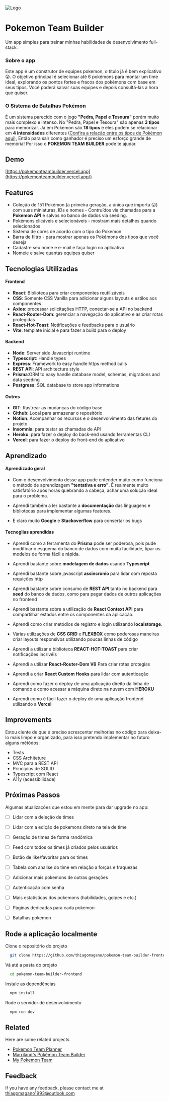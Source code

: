 
![Logo](https://pokemonteambuilder.vercel.app/logo.png)

# Pokemon Team Builder

Um app simples para treinar minhas habilidades de desenvolvimento full-stack.

### Sobre o app

Este app é um construtor de equipes pokemon, o título já é bem explicativo 😝.
O objetivo principal é selecionar até 6 pokémons para montar um time ideal, explorando os pontos fortes e fracos dos pokémons com base em seus tipos.
Você poderá salvar suas equipes e depois consultá-las a hora que quiser.

### O Sistema de Batalhas Pokémon

É um sistema parecido com o jogo **"Pedra, Papel e Tesoura"** porém muito mais complexo e intenso. No "Pedra, Papel e Tesoura" são apenas **3 tipos** para memorizar.
Já em Pokemon são **18 tipos**  e eles podem se relacionar em **4 intensidades** diferentes ([Confira a relação entre os tipos de Pokémon aqui](https://pokemondb.net/type)), Então para sair como ganhador é preciso um esforço grande de memória! 
Por isso o **POKEMON TEAM BUILDER** pode te ajudar.

## Demo

[https://pokemonteambuilder.vercel.app](https://pokemonteambuilder.vercel.app/)


## Features

- Coleção de 151 Pokémon (a primeira geração, a única que importa 😛) com suas miniaturas, IDs e nomes - Contruídos via chamadas para a **Pokemon API** e salvos no banco de dados via seeding.
- Pokémons clicáveis e selecionáveis - mostram mais detalhes quando selecionados
- Sistema de cores de acordo com o tipo do Pokemon
- Barra de filtro - para mostrar apenas os Pokémons dos tipos que você deseja
- Cadastre seu nome e e-mail e faça login no aplicativo
- Nomeie e salve quantas equipes quiser


## Tecnologias Utilizadas

#### Frontend

- **React**: Biblioteca para criar componentes reutilizáveis
- **CSS**: Somente CSS Vanilla para adicionar alguns layouts e estilos aos componentes
- **Axios**: processar solicitações HTTP, conectar-se a API no backend
- **React-Router-Dom**: gerenciar a navegação do aplicativo e as criar rotas protegidas
- **React-Hot-Toast**: Notificações e feedbacks para o usuário
- **Vite**: template inicial e para fazer a build para o deploy

#### Backend

- **Node**: Server side Javascript runtime
- **Typescript**: Handle types
- **Express**: Framework to easy handle https method calls
- **REST API**: API architecture style
- **Prisma**:ORM to easy handle database model, schemas, migrations and data seeding
- **Postgress**: SQL database to store app informations

#### Outros

- **GIT**: Rastrear as mudanças do código base
- **Github**: Local para armazenar o repositório
- **Notion**: Acompanhar os recursos e o desenvolvimento das fetures do projeto
- **Insomnia**: para testar as chamadas de API
- **Heroku**: para fazer o deploy do back-end usando ferramentas CLI
- **Vercel**: para fazer o deploy do front-end do aplicativo

## Aprendizado

#### Aprendizado geral

- Com o desenvolvimento desse app pude entender muito como funciona o método de aprendizagem **"tentativa e erro"**.
É realmente muito satisfatório após horas quebrando a cabeça, achar uma solução ideal para o problema.

- Aprendi também a ler bastante a **documentação** das linguagens e bibliotecas para implementar algumas features. 

- E claro muito **Google** e **Stackoverflow** para consertar os bugs

#### Tecnoglias aprendidas

- Aprendi como a ferramenta do **Prisma** pode ser poderosa, pois pude modificar o esquema do banco de dados com muita facilidade, tipar os modelos de forma fácil e rápida.

- Aprendi bastante sobre **modelagem de dados** usando **Typescript**

- Aprendi bastante sobre javascript **assincronio** para lidar com reposta requições http

- Aprendi bastante sobre consumo de **REST API** tanto no backend para **seed** do banco de dados, como para pegar dados de outros aplicações no frontend

- Aprendi bastante sobre a utilização de **React Context API** para compartilhar estados entre os componentes da aplicação.

- Aprendi como criar metódios de registro e login utilizando **localstorage**.

- Várias utilizações de **CSS GRID** e **FLEXBOX** como poderosas maneiras criar layouts responsivos utilizando poucas linhas de código

- Aprendi a utilizar a biblioteca **REACT-HOT-TOAST** para criar notificações incrivéis

- Aprendi a utilizar **React-Router-Dom V6** Para criar rotas protegias

- Aprendi a criar **React Custom Hooks** para lidar com autenticação

- Aprendi como fazer o deploy de uma aplicação direito da linha de comando e como acessar a máquina direto na nuvem com **HEROKU**
- Aprendi como é fácil fazer o deploy de uma aplicação frontend utilizando a **Vercel**

## Improvements

Estou ciente de que é preciso acrescentar melhorias no código para deixa-lo mais limpo e organizado, para isso pretendo implementar no futuro alguns métódos: 

- Tests
- CSS Architeture
- MVC para a REST API
- Princípios de SOLID
- Typescript com React
- A11y (acessibilidade)

## Próximas Passos

Algumas atualizações que estou em mente para dar upgrade no app:
 
 - [ ] Lidar com a deleção de times
 - [ ] Lidar com a edição de pokemons direto na tela de time 
 - [ ] Geração de times de forma randômica
 - [ ] Feed com todos os times já criados pelos usuários
 - [ ] Botão de like/favoritar para os times
 - [ ] Tabela com analise do time em relação a forças e fraquezas
 - [ ] Adicionar mais pokemons de outras gerações
 - [ ] Autenticação com senha
 - [ ] Mais estatisticas dos pokemons (habilidades, golpes e etc.)
 - [ ] Páginas dedicadas para cada pokemon
 - [ ] Batalhas pokemon


## Rode a aplicação localmente

Clone o repositório do projeto

```bash
  git clone https://github.com/thiagomagano/pokemon-team-builder-frontend
```

Vá até a pasta do projeto

```bash
  cd pokemon-team-builder-frontend
```

Instale as dependências

```bash
  npm install
```

Rode o servidor de desenvolvimento

```bash
  npm run dev
```

## Related

Here are some related projects

- [Pokemon Team Planner](https://richi3f.github.io/pokemon-team-planner/)
- [Marriland's Pokémon Team Builder](https://marriland.com/tools/team-builder/)
- [My Pokemon Team](https://mypokemonteam.com/)

## Feedback

If you have any feedback, please contact me at thiagomagano1993@outlook.com
